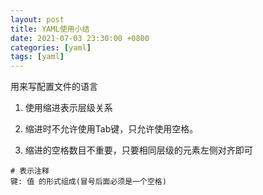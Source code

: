 ```yaml
---
layout: post
title: YAML使用小结
date: 2021-07-03 23:30:00 +0800
categories: [yaml]
tags: [yaml]
---
```

用来写配置文件的语言

1. 使用缩进表示层级关系

2. 缩进时不允许使用Tab键，只允许使用空格。
3. 缩进的空格数目不重要，只要相同层级的元素左侧对齐即可

```
# 表示注释
键: 值 的形式组成(冒号后面必须是一个空格)
```

